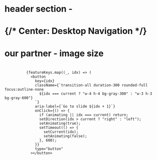 # header section - <div className="flex items-center justify-center gap-x-40 w-full">

# {/* Center: Desktop Navigation */}
#     <nav className="hidden lg:flex items-center justify-center ml-36">

# our partner - image size

#             <div className="flex justify-center gap-2">
              {featureKeys.map((_, idx) => (
                <button
                  key={idx}
                  className={`transition-all duration-300 rounded-full focus:outline-none
                    ${idx === current ? "w-4 h-4 bg-gray-300" : "w-3 h-3 bg-gray-600"}
                  `}
                  aria-label={`Go to slide ${idx + 1}`}
                  onClick={() => {
                    if (animating || idx === current) return;
                    setDirection(idx > current ? "right" : "left");
                    setAnimating(true);
                    setTimeout(() => {
                      setCurrent(idx);
                      setAnimating(false);
                    }, 600);
                  }}
                  type="button"
                ></button>

                